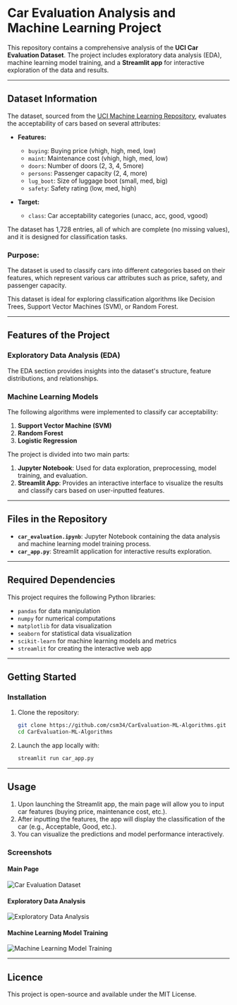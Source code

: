 # Car Evaluation Analysis and Machine Learning Project

This repository contains a comprehensive analysis of the **UCI Car Evaluation Dataset**. The project includes exploratory data analysis (EDA), machine learning model training, and a **Streamlit app** for interactive exploration of the data and results. 

---

## Dataset Information

The dataset, sourced from the [UCI Machine Learning Repository](https://archive.ics.uci.edu/dataset/19/car+evaluation), evaluates the acceptability of cars based on several attributes:

- **Features:**
  - `buying`: Buying price (vhigh, high, med, low)
  - `maint`: Maintenance cost (vhigh, high, med, low)
  - `doors`: Number of doors (2, 3, 4, 5more)
  - `persons`: Passenger capacity (2, 4, more)
  - `lug_boot`: Size of luggage boot (small, med, big)
  - `safety`: Safety rating (low, med, high)
    
- **Target:**
  - `class`: Car acceptability categories (unacc, acc, good, vgood)

The dataset has 1,728 entries, all of which are complete (no missing values), and it is designed for classification tasks.

### Purpose:
The dataset is used to classify cars into different categories based on their features, which represent various car attributes such as price, safety, and passenger capacity.

This dataset is ideal for exploring classification algorithms like Decision Trees, Support Vector Machines (SVM), or Random Forest.

---

## Features of the Project

### Exploratory Data Analysis (EDA)
The EDA section provides insights into the dataset's structure, feature distributions, and relationships.

### Machine Learning Models
The following algorithms were implemented to classify car acceptability:
1. **Support Vector Machine (SVM)**
2. **Random Forest**
3. **Logistic Regression**

The project is divided into two main parts:
1. **Jupyter Notebook**: Used for data exploration, preprocessing, model training, and evaluation.
2. **Streamlit App**: Provides an interactive interface to visualize the results and classify cars based on user-inputted features.

---
## Files in the Repository

- **`car_evaluation.ipynb`**: Jupyter Notebook containing the data analysis and machine learning model training process.
- **`car_app.py`**: Streamlit application for interactive results exploration.

---

## Required Dependencies

This project requires the following Python libraries:

- `pandas` for data manipulation
- `numpy` for numerical computations
- `matplotlib` for data visualization
- `seaborn` for statistical data visualization
- `scikit-learn` for machine learning models and metrics
- `streamlit` for creating the interactive web app

---

## Getting Started

### Installation
1. Clone the repository:
   ```bash
   git clone https://github.com/csm34/CarEvaluation-ML-Algorithms.git
   cd CarEvaluation-ML-Algorithms
   ```
2. Launch the app locally with:
    ```bash
   streamlit run car_app.py
   ```
---

## Usage

1. Upon launching the Streamlit app, the main page will allow you to input car features (buying price, maintenance cost, etc.).
2. After inputting the features, the app will display the classification of the car (e.g., Acceptable, Good, etc.).
3. You can visualize the predictions and model performance interactively.

### Screenshots
#### Main Page
![Car Evaluation Dataset](car_evaluation1.png)

#### Exploratory Data Analysis
![Exploratory Data Analysis](car_evaluation2.png)

#### Machine Learning Model Training
![Machine Learning Model Training](car_evaluation3.png)

---
## Licence
This project is open-source and available under the MIT License.
